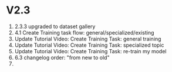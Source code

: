# V2.3

1. 2.3.3 upgraded to dataset gallery
2. 4.1 Create Training task flow: general/specialized/existing
3. Update Tutorial Video: Create Training Task: general training
4. Update Tutorial Video: Create Training Task: specialized topic
5. Update Tutorial Video: Create Training Task: re-train my model
6. 6.3 changelog order: "from new to old"
7.

